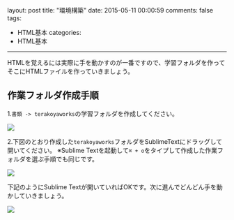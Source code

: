 layout: post
title: "環境構築"
date: 2015-05-11 00:00:59
comments: false
tags: 
- HTML基本
categories: 
- HTML基本
---
<!-- more -->

HTMLを覚えるには実際に手を動かすのが一番ですので、学習フォルダを作ってそこにHTMLファイルを作っていきましょう。

## 作業フォルダ作成手順

1.`書類 -> terakoyaworks`の学習フォルダを作成してください。

![](https://lh4.googleusercontent.com/-ECfMbsSRoLM/VG8munM3bOI/AAAAAAAAFfA/T9OQn3e7AT4/w2042-h1092-no/terakoyaworks_dir.png)

2.下図のとおり作成した`terakoyaworks`フォルダをSublimeTextにドラッグして開いてください。
※Sublime Textを起動して`⌘ + o`をタイプして作成した作業フォルダを選ぶ手順でも同じです。

![](https://lh3.googleusercontent.com/-FiG2IWmVwDw/VG8nS0-ulBI/AAAAAAAAFfI/jPn-9EaBe4A/w1666-h1290-no/terakoyaworks_sublimetext_open.png)

下記のようにSublime Textが開いていればOKです。次に進んでどんどん手を動かしていきましょう。

![](https://www.evernote.com/shard/s29/sh/05787314-8962-4218-b32b-ddeb95a8eb1e/2087158ba258dfd5098246302a9ff87e/deep/0/untitled---htmlworks.png)



